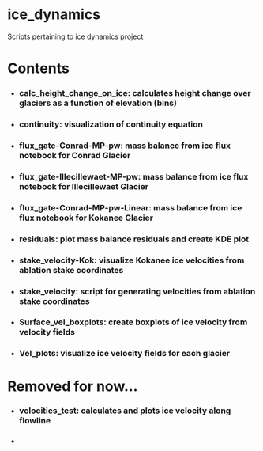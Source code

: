 # ice_dynamics
Scripts pertaining to ice dynamics project

# Contents
- ### calc_height_change_on_ice: calculates height change over glaciers as a function of elevation (bins)
- ### continuity: visualization of continuity equation
- ### flux_gate-Conrad-MP-pw: mass balance from ice flux notebook for Conrad Glacier
- ### flux_gate-Illecillewaet-MP-pw: mass balance from ice flux notebook for Illecillewaet Glacier
- ### flux_gate-Conrad-MP-pw-Linear: mass balance from ice flux notebook for Kokanee Glacier
- ### residuals: plot mass balance residuals and create KDE plot
- ### stake_velocity-Kok: visualize Kokanee ice velocities from ablation stake coordinates
- ### stake_velocity: script for generating velocities from ablation stake coordinates
- ### Surface_vel_boxplots: create boxplots of ice velocity from velocity fields
- ### Vel_plots: visualize ice velocity fields for each glacier

# Removed for now...
- ### velocities_test: calculates and plots ice velocity along flowline
- ### 
